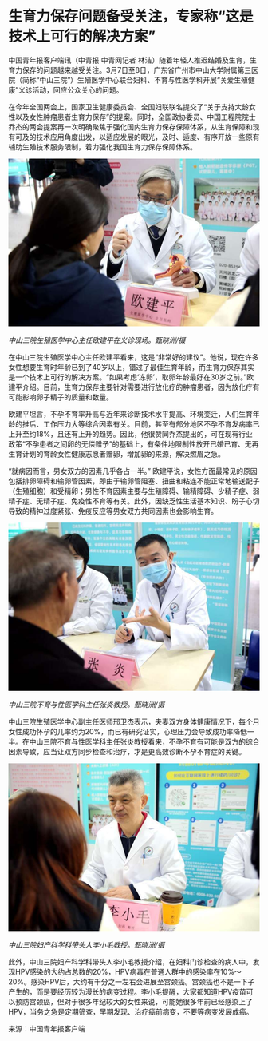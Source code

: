 # 生育力保存问题备受关注，专家称“这是技术上可行的解决方案”

中国青年报客户端讯（中青报·中青网记者
林洁）随着年轻人推迟结婚及生育，生育力保存的问题越来越受关注。3月7日至8日，广东省广州市中山大学附属第三医院（简称“中山三院”）生殖医学中心联合妇科、不育与性医学科开展“关爱生殖健康”义诊活动，回应公众关心的问题。

在今年全国两会上，国家卫生健康委员会、全国妇联联名提交了“关于支持大龄女性以及女性肿瘤患者生育力保存”的提案。同时，全国政协委员、中国工程院院士乔杰的两会提案再一次明确聚焦于强化国内生育力保存保障体系，从生育保障和现有可及的技术应用角度出发，以适应发展的眼光，及时、适度、有序开放一些原有辅助生殖技术服务限制，着力强化我国生育力保存保障体系。

![c4a185cf75d07f23f0a6c6bbc51c417c.jpg](https://raw.githubusercontent.com/qqhsx/qqnews_image/main/2024/03/10/生育力保存问题备受关注，专家称“这是技术上可行的解决方案”/c4a185cf75d07f23f0a6c6bbc51c417c.jpg)

_中山三院生殖医学中心主任欧建平在义诊现场。甄晓洲/摄_

在中山三院生殖医学中心主任欧建平看来，这是“非常好的建议”。他说，现在许多女性想要生育时年龄已到了40岁以上，错过了最佳生育年龄，而生育力保存其实是一个技术上可行的解决方案。“如果考虑‘冻卵’，取卵年龄最好在30岁之前。”欧建平介绍。目前，生育力保存主要针对需要进行放化疗的肿瘤患者，因为放化疗有可能影响卵子精子的质量和数量。

欧建平坦言，不孕不育率升高与近年来诊断技术水平提高、环境变迁，人们生育年龄的推后、工作压力大等综合因素有关。目前，甚至有部分地区不孕不育发病率已上升至约18%，且还有上升的趋势。因此，他很赞同乔杰提出的，可在现有行业政策“不孕患者之间卵的无偿赠予”的基础上，有条件地限制性放开已婚已育、无再生育计划的育龄女性健康志愿者赠卵，增加卵的来源，解决燃眉之急。

“就病因而言，男女双方的因素几乎各占一半。”
欧建平说，女性方面最常见的原因包括排卵障碍和输卵管因素，即由于输卵管阻塞、扭曲和粘连不能正常地输送配子（生殖细胞）和受精卵；男性不育因素主要与生殖障碍、输精障碍、少精子症、弱精子症、无精子症、免疫性不育等有关。此外，因缺乏性生活基本知识、盼子心切导致的精神过度紧张、免疫反应等男女双方共同因素也会影响生育。

![0bf9c7c021c187877b36b0c1386a5c18.jpg](https://raw.githubusercontent.com/qqhsx/qqnews_image/main/2024/03/10/生育力保存问题备受关注，专家称“这是技术上可行的解决方案”/0bf9c7c021c187877b36b0c1386a5c18.jpg)

_中山三院不育与性医学科主任张炎教授。甄晓洲/摄_

中山三院生殖医学中心副主任医师邢卫杰表示，夫妻双方身体健康情况下，每个月女性成功怀孕的几率约为20%，而已有研究证实，心理压力会导致成功率降低一半。在中山三院不育与性医学科主任张炎教授看来，不孕不育有可能是双方的综合因素导致，应当让双方同步检查和治疗，才是更高效诊断不孕不育症的关键。

![1443f5ea43ba79c5241ce832f62bb3f1.jpg](https://raw.githubusercontent.com/qqhsx/qqnews_image/main/2024/03/10/生育力保存问题备受关注，专家称“这是技术上可行的解决方案”/1443f5ea43ba79c5241ce832f62bb3f1.jpg)

 _中山三院妇产科学科带头人李小毛教授。甄晓洲/摄_

此外，中山三院妇产科学科带头人李小毛教授介绍，在妇科门诊检查的病人中，发现HPV感染的大约占总数的20%，HPV病毒在普通人群中的感染率在10%～20%。感染HPV后，大约有千分之一左右会进展至宫颈癌。宫颈癌也不是一下子产生的，而是要经历较为漫长的病变过程。李小毛提醒，大家都知道HPV疫苗可以预防宫颈癌，但对于很多年纪较大的女性来说，可能她很多年前已经感染上了HPV，当务之急是定期筛查，早期发现、治疗癌前病变，不要等病变发展成癌。

来源：中国青年报客户端

